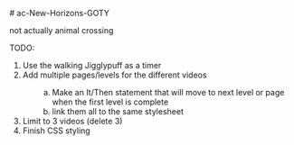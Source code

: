 <h># ac-New-Horizons-GOTY</h>
<p>not actually animal crossing</p>


<p>TODO: </p>
 <ol>
  <li>Use the walking Jigglypuff as a timer</li>
  <li>Add multiple pages/levels for the different videos</li>
 
 <ol style="list-style-type: lower-alpha; padding-bottom: 0;">
  <li style="margin-left:2em">Make an  It/Then statement that will move to next level or page when the first level is complete</li>
  <li style="margin-left:2em; padding-bottom: 0;">link them all to the same stylesheet</li>
 </ol>
  <li>Limit to 3 videos (delete 3) </li>
  <li>Finish CSS styling</li>
</ol> 
